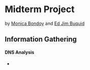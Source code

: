 # Midterm Project #

by [Monica Bondoy](https://www.facebook.com/photo/?fbid=3774870382797602&set=a.1394210640863600) and [Ed Jim Buquid](https://www.facebook.com/photo/?fbid=520338565213604&set=a.101296593784472)

## Information Gathering ##
#### DNS Analysis ####
* 
